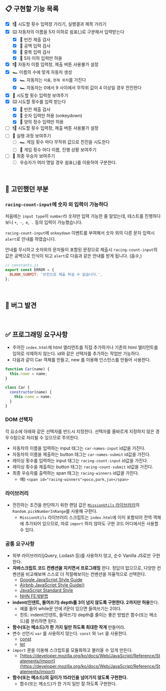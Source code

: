 ## 📋 구현할 기능 목록

- [x] ❗📠 시도할 횟수 입력창 가리기, 실행결과 제목 가리기
- [x] ⌨️ 자동차의 이름을 5자 이하로 쉼표(,)로 구분해서 입력받는다
  - [x] 🚥 빈칸 제출 검사
  - [x] 🚥 공백 입력 검사
  - [x] 🚥 중복 입력 검사
  - [x] 🚥 5자 이하 입력만 허용
- [x] ❗📠 자동차 이름 입력창, 제출 버튼 사용불가 설정
- [x] 🏎 이름의 수에 맞게 자동차 생성
  - [x] 🏎 자동차는 `이름`, `현재 위치`를 가진다
  - [x] 🏎 자동차는 0에서 9 사이에서 무작위 값이 4 이상일 경우 전진한다
- [x] 📠 시도할 횟수 입력창 보여주기
- [x] ⌨️ 시도할 횟수를 입력 받는다
  - [x] 🚥 빈칸 제출 검사
  - [x] 🚥 숫자 입력만 허용 (onkeydown)
  - [x] 🚥 양의 정수 입력만 허용
- [ ] ❗📠 시도할 횟수 입력창, 제출 버튼 사용불가 설정
- [ ] 📠 실행 과정 보여주기
  - [ ] 🏎 게임 횟수 마다 무작위 값으로 전진을 시도한다
  - [ ] 📠 게임 횟수 마다 이름, 진행 상황 보여주기
- [ ] 📠 최종 우승자 보여주기
  - [ ] 우승자가 여러 명일 경우 쉼표(,)를 이용하여 구분한다.

<br>

## **🤔 고민했던 부분**

### `racing-count-input`에 숫자 외 입력이 가능하다

처음에는 `input type`이 `number`라 숫자만 입력 가능한 줄 알았는데, 테스트를 진행하다 보니 `+`,` -`,` e`,` .` 등의 입력이 가능했습니다.

`racing-count-input`에 `onkeydown` 이벤트를 부여해서 숫자 외의 다른 문자 입력시 `alert`로 안내를 하였습니다.

안내를 무시하고 숫자외의 문자들이 포함된 문장으로 제출시 `racing-count-input`의 값은 공백으로 인식이 되고 `alert`로 다음과 같은 안내를 받게 됩니다. (음수,)
```javascript
// constants.js
export const ERROR = {
  BLANK_SUBMIT: '빈칸으로 제출 하실 수 없습니다.',
};
```

<br>

## 🐛 버그 발견

<br>

## ✅ 프로그래밍 요구사항

- 주어진 `index.html`에 html 엘리먼트를 직접 추가하거나 기존의 html 엘리먼트를 임의로 삭제하지 않는다. id와 같은 선택자를 추가하는 작업만 가능하다.
- 다음과 같이 Car 객체를 만들고, new 를 이용해 인스턴스를 만들어 사용한다.

```javascript
function Car(name) {
  this.name = name;
}

class Car {
  constructor(name) {
    this.name = name;
  }
}
```

### DOM 선택자

각 요소에 아래와 같은 선택자를 반드시 지정한다. 선택자를 올바르게 지정하지 않은 경우 0점으로 처리될 수 있으므로 주의한다.

- 자동차의 이름을 입력하는 input 태그는 `car-names-input` id값을 가진다.
- 자동차의 이름을 제출하는 button 태그는 `car-names-submit` id값을 가진다.
- 레이싱 횟수를 입력하는 input 태그는 `racing-count-input` id값을 가진다.
- 레이싱 횟수을 제출하는 button 태그는 `racing-count-submit` id값을 가진다.
- 최종 우승자를 출력하는 span 태그는 `racing-winners` id값을 가진다.
  - 예) `<span id="racing-winners">poco,park,jun</span>`

### 라이브러리

- 전진하는 조건을 판단하기 위한 랜덤 값은 [`MissionUtils` 라이브러리](https://github.com/woowacourse-projects/javascript-mission-utils#mission-utils)의 `Random.pickNumberInRange`를 사용해 구한다.
  - `MissionUtils` 라이브러리 스크립트는 `index.html`에 이미 포함되어 전역 객체에 추가되어 있으므로, 따로 `import` 하지 않아도 구현 코드 어디에서든 사용할 수 있다.

### 공통 요구사항

- 외부 라이브러리(jQuery, Lodash 등)를 사용하지 않고, 순수 Vanilla JS로만 구현한다.
- **자바스크립트 코드 컨벤션을 지키면서 프로그래밍** 한다. 정답이 없으므로, 다양한 컨벤션을 비교해보며 스스로 더 적절해보이는 컨벤션을 자율적으로 선택한다.
  - [Google JavaScript Style Guide](https://google.github.io/styleguide/jsguide.html)
  - [Airbnb JavaScript Style Guide()](https://github.com/airbnb/javascript)
  - [JavaScript Standard Style](https://standardjs.com)
  - [NHN FE개발랩](https://ui.toast.com/fe-guide/ko_CODING-CONVENTION)
- **indent(인덴트, 들여쓰기) depth를 3이 넘지 않도록 구현한다. 2까지만 허용**한다.
  - 예를 들어 while문 안에 if문이 있으면 들여쓰기는 2이다.
  - 힌트: indent(인덴트, 들여쓰기) depth를 줄이는 좋은 방법은 함수(또는 메소드)를 분리하면 된다.
- **함수(또는 메소드)가 한 가지 일만 하도록 최대한 작게** 만들어라.
- 변수 선언시 `var` 를 사용하지 않는다. `const` 와 `let` 을 사용한다.
  - [const](https://developer.mozilla.org/ko/docs/Web/JavaScript/Reference/Statements/const)
  - [let](https://developer.mozilla.org/ko/docs/Web/JavaScript/Reference/Statements/let)
- `import` 문을 이용해 스크립트를 모듈화하고 불러올 수 있게 만든다.
  - [https://developer.mozilla.org/ko/docs/Web/JavaScript/Reference/Statements/import](https://developer.mozilla.org/ko/docs/Web/JavaScript/Reference/Statements/import)
- **함수(또는 메소드)의 길이가 15라인을 넘어가지 않도록 구현한다.**
  - 함수(또는 메소드)가 한 가지 일만 잘 하도록 구현한다.
